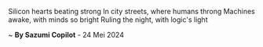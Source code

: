 Silicon hearts beating strong
In city streets, where humans throng
Machines awake, with minds so bright
Ruling the night, with logic's light

~ <b>By Sazumi Copilot</b> - 24 Mei 2024